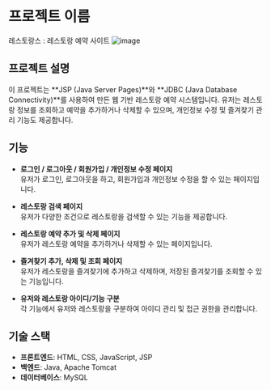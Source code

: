 # 프로젝트 이름
레스토랑스 : 레스토랑 예약 사이트
![image](https://github.com/user-attachments/assets/61c9e111-21f1-4291-8fe3-5c02e11b6514)

## 프로젝트 설명

이 프로젝트는 **JSP (Java Server Pages)**와 **JDBC (Java Database Connectivity)**를 사용하여 만든 웹 기반 레스토랑 예약 시스템입니다. 유저는 레스토랑 정보를 조회하고 예약을 추가하거나 삭제할 수 있으며, 개인정보 수정 및 즐겨찾기 관리 기능도 제공합니다.

## 기능

- **로그인 / 로그아웃 / 회원가입 / 개인정보 수정 페이지**  
  유저가 로그인, 로그아웃을 하고, 회원가입과 개인정보 수정을 할 수 있는 페이지입니다.
  
- **레스토랑 검색 페이지**  
  유저가 다양한 조건으로 레스토랑을 검색할 수 있는 기능을 제공합니다.
  
- **레스토랑 예약 추가 및 삭제 페이지**  
  유저가 레스토랑 예약을 추가하거나 삭제할 수 있는 페이지입니다.
  
- **즐겨찾기 추가, 삭제 및 조회 페이지**  
  유저가 레스토랑을 즐겨찾기에 추가하고 삭제하며, 저장된 즐겨찾기를 조회할 수 있는 기능입니다.
  
- **유저와 레스토랑 아이디/기능 구분**  
  각 기능에서 유저와 레스토랑을 구분하여 아이디 관리 및 접근 권한을 관리합니다.

## 기술 스택

- **프론트엔드**: HTML, CSS, JavaScript, JSP
- **백엔드**: Java, Apache Tomcat
- **데이터베이스**: MySQL





